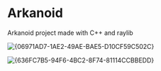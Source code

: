 # Arkanoid
 Arkanoid project made with C++ and raylib

 ![{06971AD7-1AE2-49AE-BAE5-D10CF59C502C}](https://github.com/user-attachments/assets/a86e7a02-c65e-4142-ad5e-5b2133babe0e)

![{636FC7B5-94F6-4BC2-8F74-81114CCBBEDD}](https://github.com/user-attachments/assets/fa2ab724-f995-4bc6-a9f5-5fb3effe50ef)
